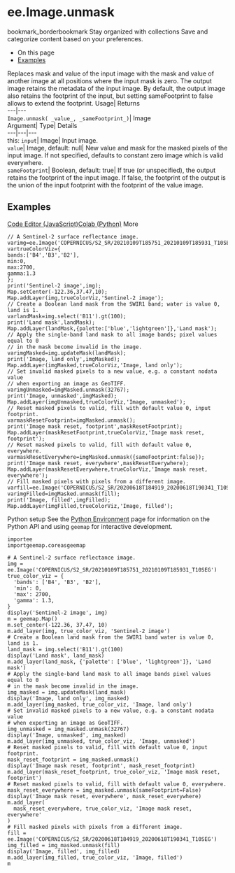  
#  ee.Image.unmask 
bookmark_borderbookmark Stay organized with collections  Save and categorize content based on your preferences. 
  * On this page
  * [Examples](https://developers.google.com/earth-engine/apidocs/ee-image-unmask#examples)


Replaces mask and value of the input image with the mask and value of another image at all positions where the input mask is zero. The output image retains the metadata of the input image. By default, the output image also retains the footprint of the input, but setting sameFootprint to false allows to extend the footprint. 
Usage| Returns  
---|---  
`Image.unmask( _value_, _sameFootprint_)`| Image  
Argument| Type| Details  
---|---|---  
this: `input`| Image| Input image.  
`value`| Image, default: null| New value and mask for the masked pixels of the input image. If not specified, defaults to constant zero image which is valid everywhere.  
`sameFootprint`| Boolean, default: true| If true (or unspecified), the output retains the footprint of the input image. If false, the footprint of the output is the union of the input footprint with the footprint of the value image.  
## Examples
[Code Editor (JavaScript)](https://developers.google.com/earth-engine/apidocs/ee-image-unmask#code-editor-javascript-sample)[Colab (Python)](https://developers.google.com/earth-engine/apidocs/ee-image-unmask#colab-python-sample) More
```
// A Sentinel-2 surface reflectance image.
varimg=ee.Image('COPERNICUS/S2_SR/20210109T185751_20210109T185931_T10SEG');
vartrueColorViz={
bands:['B4','B3','B2'],
min:0,
max:2700,
gamma:1.3
};
print('Sentinel-2 image',img);
Map.setCenter(-122.36,37.47,10);
Map.addLayer(img,trueColorViz,'Sentinel-2 image');
// Create a Boolean land mask from the SWIR1 band; water is value 0, land is 1.
varlandMask=img.select('B11').gt(100);
print('Land mask',landMask);
Map.addLayer(landMask,{palette:['blue','lightgreen']},'Land mask');
// Apply the single-band land mask to all image bands; pixel values equal to 0
// in the mask become invalid in the image.
varimgMasked=img.updateMask(landMask);
print('Image, land only',imgMasked);
Map.addLayer(imgMasked,trueColorViz,'Image, land only');
// Set invalid masked pixels to a new value, e.g. a constant nodata value
// when exporting an image as GeoTIFF.
varimgUnmasked=imgMasked.unmask(32767);
print('Image, unmasked',imgMasked);
Map.addLayer(imgUnmasked,trueColorViz,'Image, unmasked');
// Reset masked pixels to valid, fill with default value 0, input footprint.
varmaskResetFootprint=imgMasked.unmask();
print('Image mask reset, footprint',maskResetFootprint);
Map.addLayer(maskResetFootprint,trueColorViz,'Image mask reset, footprint');
// Reset masked pixels to valid, fill with default value 0, everywhere.
varmaskResetEverywhere=imgMasked.unmask({sameFootprint:false});
print('Image mask reset, everywhere',maskResetEverywhere);
Map.addLayer(maskResetEverywhere,trueColorViz,'Image mask reset, everywhere');
// Fill masked pixels with pixels from a different image.
varfill=ee.Image('COPERNICUS/S2_SR/20200618T184919_20200618T190341_T10SEG');
varimgFilled=imgMasked.unmask(fill);
print('Image, filled',imgFilled);
Map.addLayer(imgFilled,trueColorViz,'Image, filled');
```
Python setup
See the [ Python Environment](https://developers.google.com/earth-engine/guides/python_install) page for information on the Python API and using `geemap` for interactive development.
```
importee
importgeemap.coreasgeemap
```
```
# A Sentinel-2 surface reflectance image.
img = ee.Image('COPERNICUS/S2_SR/20210109T185751_20210109T185931_T10SEG')
true_color_viz = {
  'bands': ['B4', 'B3', 'B2'],
  'min': 0,
  'max': 2700,
  'gamma': 1.3,
}
display('Sentinel-2 image', img)
m = geemap.Map()
m.set_center(-122.36, 37.47, 10)
m.add_layer(img, true_color_viz, 'Sentinel-2 image')
# Create a Boolean land mask from the SWIR1 band water is value 0, land is 1.
land_mask = img.select('B11').gt(100)
display('Land mask', land_mask)
m.add_layer(land_mask, {'palette': ['blue', 'lightgreen']}, 'Land mask')
# Apply the single-band land mask to all image bands pixel values equal to 0
# in the mask become invalid in the image.
img_masked = img.updateMask(land_mask)
display('Image, land only', img_masked)
m.add_layer(img_masked, true_color_viz, 'Image, land only')
# Set invalid masked pixels to a new value, e.g. a constant nodata value
# when exporting an image as GeoTIFF.
img_unmasked = img_masked.unmask(32767)
display('Image, unmasked', img_masked)
m.add_layer(img_unmasked, true_color_viz, 'Image, unmasked')
# Reset masked pixels to valid, fill with default value 0, input footprint.
mask_reset_footprint = img_masked.unmask()
display('Image mask reset, footprint', mask_reset_footprint)
m.add_layer(mask_reset_footprint, true_color_viz, 'Image mask reset, footprint')
# Reset masked pixels to valid, fill with default value 0, everywhere.
mask_reset_everywhere = img_masked.unmask(sameFootprint=False)
display('Image mask reset, everywhere', mask_reset_everywhere)
m.add_layer(
  mask_reset_everywhere, true_color_viz, 'Image mask reset, everywhere'
)
# Fill masked pixels with pixels from a different image.
fill = ee.Image('COPERNICUS/S2_SR/20200618T184919_20200618T190341_T10SEG')
img_filled = img_masked.unmask(fill)
display('Image, filled', img_filled)
m.add_layer(img_filled, true_color_viz, 'Image, filled')
m
```

